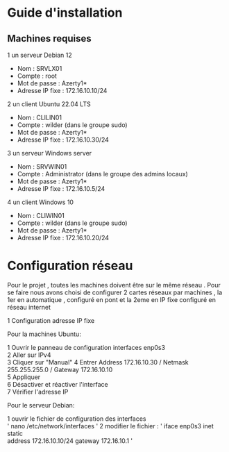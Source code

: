 # Guide d'installation 

## Machines requises

 1 un serveur Debian 12
   - Nom : SRVLX01
   - Compte : root
   - Mot de passe : Azerty1*
   - Adresse IP fixe : 172.16.10.10/24

 
 2 un client Ubuntu 22.04 LTS
   - Nom : CLILIN01
   - Compte : wilder (dans le groupe sudo)
   - Mot de passe : Azerty1*
   - Adresse IP fixe : 172.16.10.30/24
     
 3 un serveur Windows server
   - Nom : SRVWIN01
   - Compte : Administrator (dans le groupe des admins locaux)
   - Mot de passe : Azerty1*
   - Adresse IP fixe : 172.16.10.5/24
     
 4 un client Windows 10 
   - Nom : CLIWIN01
   - Compte : wilder (dans le groupe sudo)
   - Mot de passe : Azerty1*
   - Adresse IP fixe : 172.16.10.20/24


# Configuration réseau 

Pour le projet , toutes les machines doivent être sur le même réseau .
Pour se faire nous avons choisi de configurer 2 cartes réseaux par machines , la 1er en automatique , configuré en pont et la 2eme en IP fixe configuré en réseau internet

 1 Configuration adresse IP fixe 

 Pour la machines Ubuntu:
 
 1 Ouvrir le panneau de configuration interfaces enp0s3  
 2 Aller sur IPv4  
 3 Cliquer sur "Manual" 
 4 Entrer Address 172.16.10.30 / Netmask 255.255.255.0 / Gateway 172.16.10.10  
 5 Appliquer  
 6 Désactiver et réactiver l'interface  
 7 Vérifier l'adresse IP  

 Pour le serveur Debian:

 1 ouvrir le fichier de configuration des interfaces  
 ' nano /etc/network/interfaces ' 
 2 modifier le fichier : 
 ' iface enp0s3 inet static  
       address 172.16.10.10/24 
       gateway 172.16.10.1 ' 
 

 
  
